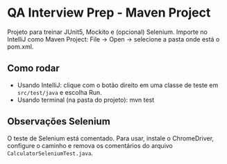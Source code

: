 # QA Interview Prep - Maven Project

Projeto para treinar JUnit5, Mockito e (opcional) Selenium.
Importe no IntelliJ como Maven Project: File -> Open -> selecione a pasta onde está o pom.xml.

## Como rodar
- Usando IntelliJ: clique com o botão direito em uma classe de teste em `src/test/java` e escolha Run.
- Usando terminal (na pasta do projeto):
  mvn test

## Observações Selenium
O teste de Selenium está comentado. Para usar, instale o ChromeDriver, configure o caminho e remova os comentários do arquivo `CalculatorSeleniumTest.java`.